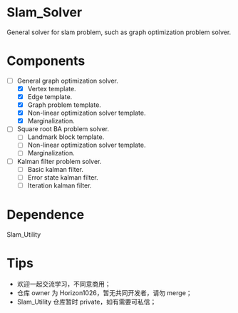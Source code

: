 # Slam_Solver
General solver for slam problem, such as graph optimization problem solver.

# Components
- [ ] General graph optimization solver.
    - [x] Vertex template.
    - [x] Edge template.
    - [x] Graph problem template.
    - [x] Non-linear optimization solver template.
    - [x] Marginalization.
- [ ] Square root BA problem solver.
    - [ ] Landmark block template.
    - [ ] Non-linear optimization solver template.
    - [ ] Marginalization.
- [ ] Kalman filter problem solver.
    - [ ] Basic kalman filter.
    - [ ] Error state kalman filter.
    - [ ] Iteration kalman filter.

# Dependence
Slam_Utility

# Tips
- 欢迎一起交流学习，不同意商用；
- 仓库 owner 为 Horizon1026，暂无共同开发者，请勿 merge；
- Slam_Utility 仓库暂时 private，如有需要可私信；
